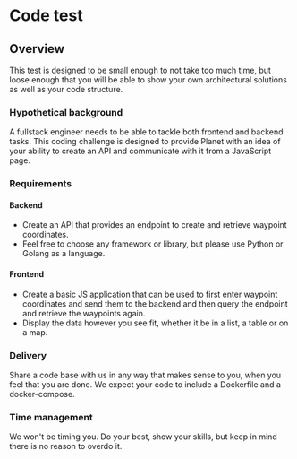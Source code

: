 # Code test
## Overview
This test is designed to be small enough to not take too much time,
but loose enough that you will be able to show your own
architectural solutions as well as your code structure.

### Hypothetical background
A fullstack engineer needs to be able to tackle both frontend and backend tasks.
This coding challenge is designed to provide Planet with an idea of your ability
to create an API and communicate with it from a JavaScript page.

### Requirements
#### Backend
* Create an API that provides an endpoint to
create and retrieve waypoint coordinates.
* Feel free to choose any framework or library,
but please use Python or Golang as a language.

#### Frontend
* Create a basic JS application that can be used to
first enter waypoint coordinates and send them to the backend
and then query the endpoint and retrieve the waypoints again.
* Display the data however you see fit,
whether it be in a list, a table or on a map.

### Delivery
Share a code base with us in any way that makes sense to you,
when you feel that you are done.
We expect your code to include a Dockerfile and a docker-compose.

### Time management
We won't be timing you. Do your best, show your skills,
but keep in mind there is no reason to overdo it.

